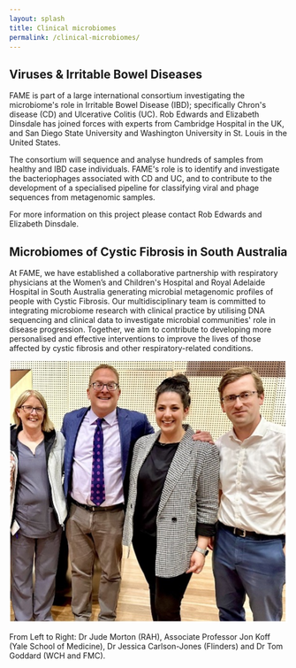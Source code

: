 ```yaml
---
layout: splash
title: Clinical microbiomes
permalink: /clinical-microbiomes/
---
```


## Viruses & Irritable Bowel Diseases

FAME is part of a large international consortium investigating the microbiome's role in Irritable Bowel Disease (IBD);
specifically Chron's disease (CD) and Ulcerative Colitis (UC).
Rob Edwards and Elizabeth Dinsdale has joined forces with experts from Cambridge Hospital in the UK, and San Diego State
University and Washington University in St. Louis in the United States.

The consortium will sequence and analyse hundreds of samples from healthy and IBD case individuals. 
FAME's role is to identify and investigate the bacteriophages associated with CD and UC, and to contribute to the 
development of a specialised pipeline for classifying viral and phage sequences from metagenomic samples.

For more information on this project please contact Rob Edwards and Elizabeth Dinsdale.

## Microbiomes of Cystic Fibrosis in South Australia

At FAME, we have established a collaborative partnership with respiratory physicians at the Women’s and Children's 
Hospital and Royal Adelaide Hospital in South Australia generating microbial metagenomic profiles of people with 
Cystic Fibrosis. Our multidisciplinary team is committed to integrating microbiome research with clinical practice 
by utilising DNA sequencing and clinical data to investigate microbial communities' role in disease progression. 
Together, we aim to contribute to developing more personalised and effective interventions to improve the lives 
of those affected by cystic fibrosis and other respiratory-related conditions.

![](/assets/images/CF-projects.jpg)

From Left to Right: Dr Jude Morton (RAH), Associate Professor Jon Koff (Yale School of Medicine), Dr Jessica 
Carlson-Jones (Flinders) and Dr Tom Goddard (WCH and FMC).